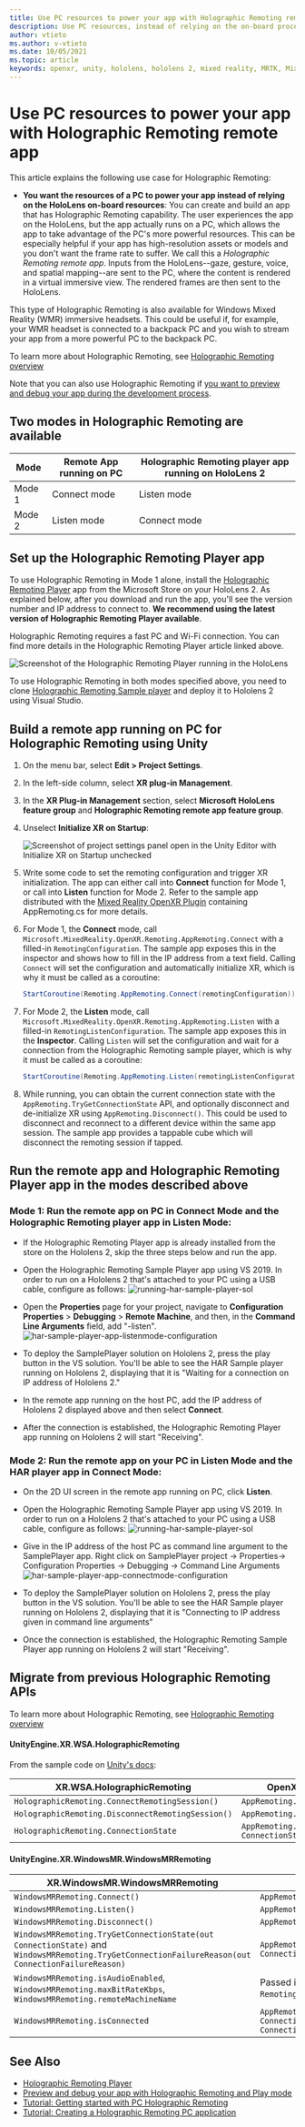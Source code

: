 ```yaml
---
title: Use PC resources to power your app with Holographic Remoting remote app
description: Use PC resources, instead of relying on the on-board processing power of the HoloLens, to power your app with Holographic Remoting
author: vtieto
ms.author: v-vtieto
ms.date: 10/05/2021
ms.topic: article
keywords: openxr, unity, hololens, hololens 2, mixed reality, MRTK, Mixed Reality Toolkit, augmented reality, virtual reality, mixed reality headsets, learn, tutorial, getting started, holographic remoting, desktop, preview, debug
---
```


# Use PC resources to power your app with Holographic Remoting remote app

This article explains the following use case for Holographic Remoting:

-  **You want the resources of a PC to power your app instead of relying on the HoloLens on-board resources**: You can create and build an app that has Holographic Remoting capability. The user experiences the app on the HoloLens, but the app actually runs on a PC, which allows the app to take advantage of the PC's more powerful resources. This can be especially helpful if your app has high-resolution assets or models and you don't want the frame rate to suffer. We call this a _Holographic Remoting remote app_. Inputs from the HoloLens--gaze, gesture, voice, and spatial mapping--are sent to the PC, where the content is rendered in a virtual immersive view. The rendered frames are then sent to the HoloLens.

This type of Holographic Remoting is also available for Windows Mixed Reality (WMR) immersive headsets. This could be useful if, for example, your WMR headset is connected to a backpack PC and you wish to stream your app from a more powerful PC to the backpack PC.

To learn more about Holographic Remoting, see [Holographic Remoting overview](../advanced-concepts/holographic-remoting-overview.md)

Note that you can also use Holographic Remoting if [you want to preview and debug your app during the development process](preview-and-debug-your-app.md).

## Two modes in Holographic Remoting are available

|Mode   |Remote App running on PC        | Holographic Remoting player app running on HoloLens 2|
|-------|--------------------------------|------------------------------------------------------|
|Mode 1 |Connect mode                    |   Listen mode                                        |
|Mode 2 |Listen mode                     |   Connect mode                                       |



## Set up the Holographic Remoting Player app

To use Holographic Remoting in Mode 1 alone, install the [Holographic Remoting Player](../advanced-concepts/holographic-remoting-player.md) app from the Microsoft Store on your HoloLens 2. As explained below, after you download and run the app, you'll see the version number and IP address to connect to. **We recommend using the latest version of Holographic Remoting Player available**.

Holographic Remoting requires a fast PC and Wi-Fi connection. You can find more details in the Holographic Remoting Player article linked above.

![Screenshot of the Holographic Remoting Player running in the HoloLens](images/openxr-features-img-01.png)

To use Holographic Remoting in both modes specified above, you need to clone [Holographic Remoting Sample player](https://github.com/microsoft/MixedReality-HolographicRemoting-Samples/blob/main/player/sample/SamplePlayer.sln) and deploy it to Hololens 2 using Visual Studio.

## Build a remote app running on PC for Holographic Remoting using Unity

1. On the menu bar, select **Edit > Project Settings**.
1. In the left-side column, select **XR plug-in Management**.
1. In the **XR Plug-in Management** section, select **Microsoft HoloLens feature group** and **Holographic Remoting remote app feature group**.
1. Unselect **Initialize XR on Startup**:

    ![Screenshot of project settings panel open in the Unity Editor with Initialize XR on Startup unchecked](images/001-openxr-features.png)

1. Write some code to set the remoting configuration and trigger XR initialization. The app can either call into **Connect** function for Mode 1, or call into **Listen** function for Mode 2. Refer to the sample app distributed with the [Mixed Reality OpenXR Plugin](./xr-project-setup.md#unity-sample-projects-for-openxr-and-hololens-2) containing AppRemoting.cs for more details.

1. For Mode 1, the **Connect** mode, call `Microsoft.MixedReality.OpenXR.Remoting.AppRemoting.Connect` with a filled-in `RemotingConfiguration`. The sample app exposes this in the inspector and shows how to fill in the IP address from a text field. Calling `Connect` will set the configuration and automatically initialize XR, which is why it must be called as a coroutine:

    ``` cs
    StartCoroutine(Remoting.AppRemoting.Connect(remotingConfiguration));
    ```
1. For Mode 2, the **Listen** mode, call `Microsoft.MixedReality.OpenXR.Remoting.AppRemoting.Listen` with a filled-in `RemotingListenConfiguration`. The sample app exposes this in the **Inspector**. Calling `Listen` will set the configuration and wait for a connection from the Holographic Remoting sample player, which is why it must be called as a coroutine:

    ``` cs
    StartCoroutine(Remoting.AppRemoting.Listen(remotingListenConfiguration));
    ```
1. While running, you can obtain the current connection state with the `AppRemoting.TryGetConnectionState` API, and optionally disconnect and de-initialize XR using `AppRemoting.Disconnect()`. This could be used to disconnect and reconnect to a different device within the same app session. The sample app provides a tappable cube which will disconnect the remoting session if tapped.


## Run the remote app and Holographic Remoting Player app in the modes described above

### Mode 1: Run the remote app on PC in Connect Mode and the Holographic Remoting player app in Listen Mode:

- If the Holographic Remoting Player app is already installed from the store on the Hololens 2, skip the three steps below and run the app.

- Open the Holographic Remoting Sample Player app using VS 2019. In order to run on a Hololens 2 that's attached to your PC using a USB cable, configure as follows:
![running-har-sample-player-sol](images/har-sample-player-run-sol.png)

- Open the **Properties** page for your project, navigate to **Configuration Properties** > **Debugging** > **Remote Machine**, and then, in the **Command Line Arguments** field, add "-listen".
![har-sample-player-app-listenmode-configuration](images/har-sample-player-listening.png)

- To deploy the SamplePlayer solution on Hololens 2, press the play button in the VS solution. You'll be able to see the HAR Sample player running on Hololens 2, displaying that it is "Waiting for a connection on IP address of Hololens 2."

- In the remote app running on the host PC, add the IP address of Hololens 2 displayed above and then select **Connect**.

- After the connection is established, the Holographic Remoting Player app running on Hololens 2 will start "Receiving".

### Mode 2: Run the remote app on your PC in Listen Mode and the HAR player app in Connect Mode:

- On the 2D UI screen in the remote app running on PC, click **Listen**.

- Open the Holographic Remoting Sample Player app using VS 2019. In order to run on a Hololens 2 that's attached to your PC using a USB cable, configure as follows:
![running-har-sample-player-sol](images/har-sample-player-run-sol.png)

- Give in the IP address of the host PC as command line argument to the SamplePlayer app. Right click on SamplePlayer project → Properties→ Configuration Properties → Debugging → Command Line Arguments
![har-sample-player-app-connectmode-configuration](images/har-sample-player-connecting.png)

- To deploy the SamplePlayer solution on Hololens 2, press the play button in the VS solution. You'll be able to see the HAR Sample player running on Hololens 2, displaying that it is "Connecting to IP address given in command line arguments"

- Once the connection is established, the Holographic Remoting Sample Player app running on Hololens 2 will start "Receiving".


## Migrate from previous Holographic Remoting APIs

To learn more about Holographic Remoting, see [Holographic Remoting overview](../advanced-concepts/holographic-remoting-overview.md)

#### UnityEngine.XR.WSA.HolographicRemoting

From the sample code on [Unity's docs](https://docs.unity3d.com/2020.1/Documentation/ScriptReference/XR.WSA.HolographicRemoting.html):

| XR.WSA.HolographicRemoting | OpenXR.Remoting.AppRemoting |
| ---- | ---- |
| `HolographicRemoting.ConnectRemotingSession()` | `AppRemoting.Connect(RemotingConfiguration)` |
| `HolographicRemoting.DisconnectRemotingSession()` | `AppRemoting.Disconnect()` |
| `HolographicRemoting.ConnectionState` | `AppRemoting.TryGetConnectionState(out ConnectionState, out DisconnectReason)`|

#### Unity​Engine.​XR.​Windows​MR.WindowsMRRemoting

| XR.​Windows​MR.WindowsMRRemoting | OpenXR.Remoting.AppRemoting |
| ---- | ---- |
| `WindowsMRRemoting.Connect()` | `AppRemoting.Connect(RemotingConfiguration)` |
| `WindowsMRRemoting.Listen()`  | `AppRemoting.Listen(RemotingListenConfiguration)` |
| `WindowsMRRemoting.Disconnect()` | `AppRemoting.Disconnect()` |
| `WindowsMRRemoting.TryGetConnectionState(out ConnectionState)` and `WindowsMRRemoting.TryGetConnectionFailureReason(out ConnectionFailureReason)`| `AppRemoting.TryGetConnectionState(out ConnectionState, out DisconnectReason)`|
| `WindowsMRRemoting.isAudioEnabled`, `WindowsMRRemoting.maxBitRateKbps`, `WindowsMRRemoting.remoteMachineName` | Passed into `AppRemoting.Connect` via the `RemotingConfiguration` struct |
| `WindowsMRRemoting.isConnected` | `AppRemoting.TryGetConnectionState(out ConnectionState state, out _) && state == ConnectionState.Connected`

## See Also

* [Holographic Remoting Player](../advanced-concepts/holographic-remoting-player.md)
* [Preview and debug your app with Holographic Remoting and Play mode](preview-and-debug-your-app.md)
* [Tutorial: Getting started with PC Holographic Remoting](../unity/tutorials/mr-learning-pc-holographic-remoting-01.md)
* [Tutorial: Creating a Holographic Remoting PC application](../unity/tutorials/mr-learning-pc-holographic-remoting-02.md)
